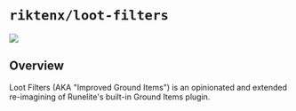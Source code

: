 # `riktenx/loot-filters`

![](https://github.com/riktenx/loot-filters/blob/main/readme-images/header.png)

## Overview

Loot Filters (AKA "Improved Ground Items") is an opinionated and extended re-imagining of Runelite's built-in Ground
Items plugin.

